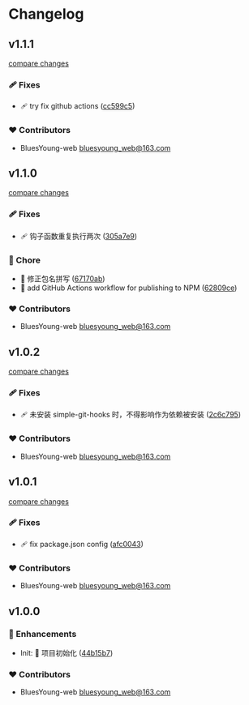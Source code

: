 # Changelog


## v1.1.1

[compare changes](https://github.com/BluesYoung-web/app-launcher/compare/v1.1.0...v1.1.1)

### 🩹 Fixes

- 🩹 try fix github actions ([cc599c5](https://github.com/BluesYoung-web/app-launcher/commit/cc599c5))

### ❤️ Contributors

- BluesYoung-web <bluesyoung_web@163.com>

## v1.1.0

[compare changes](https://github.com/BluesYoung-web/app-launcher/compare/v1.0.2...v1.1.0)

### 🩹 Fixes

- 🩹 钩子函数重复执行两次 ([305a7e9](https://github.com/BluesYoung-web/app-launcher/commit/305a7e9))

### 🏡 Chore

- 🏡 修正包名拼写 ([67170ab](https://github.com/BluesYoung-web/app-launcher/commit/67170ab))
- 🏡 add GitHub Actions workflow for publishing to NPM ([62809ce](https://github.com/BluesYoung-web/app-launcher/commit/62809ce))

### ❤️ Contributors

- BluesYoung-web <bluesyoung_web@163.com>

## v1.0.2

[compare changes](https://github.com/BluesYoung-web/app-launcher/compare/v1.0.1...v1.0.2)

### 🩹 Fixes

- 🩹 未安装 simple-git-hooks 时，不得影响作为依赖被安装 ([2c6c795](https://github.com/BluesYoung-web/app-launcher/commit/2c6c795))

### ❤️ Contributors

- BluesYoung-web <bluesyoung_web@163.com>

## v1.0.1

[compare changes](https://github.com/BluesYoung-web/app-launcher/compare/v1.0.0...v1.0.1)

### 🩹 Fixes

- 🩹 fix package.json config ([afc0043](https://github.com/BluesYoung-web/app-launcher/commit/afc0043))

### ❤️ Contributors

- BluesYoung-web <bluesyoung_web@163.com>

## v1.0.0


### 🚀 Enhancements

- Init: 🎉  项目初始化 ([44b15b7](https://github.com/BluesYoung-web/app-launcher/commit/44b15b7))

### ❤️ Contributors

- BluesYoung-web <bluesyoung_web@163.com>

